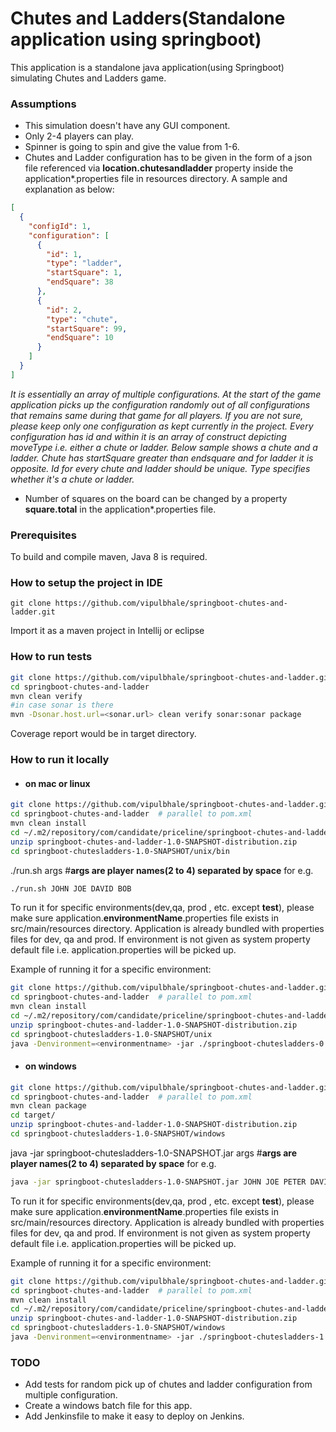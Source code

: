 # Chutes and Ladders(Standalone application using springboot)
This application is a standalone java application(using Springboot) simulating Chutes and Ladders game.

### Assumptions
- This simulation doesn't have any GUI component.
- Only 2-4 players can play.
- Spinner is going to spin and give the value from 1-6.
- Chutes and Ladder configuration has to be given in the form of a json file referenced via **location.chutesandladder** property inside the application*.properties file in resources directory. 
A sample and explanation as below: 
```json
[
  {
    "configId": 1,
    "configuration": [
      {
        "id": 1,
        "type": "ladder",
        "startSquare": 1,
        "endSquare": 38
      },
      {
        "id": 2,
        "type": "chute",
        "startSquare": 99,
        "endSquare": 10
      }
    ]
  }
]
``` 
   *_It is essentially an array of multiple configurations. At the start of the game application picks up the configuration randomly out of all configurations that remains same during that game for all players. If you are not sure, please keep only one configuration as kept currently in the project.
    Every configuration has id and within it is an array of construct depicting moveType i.e. either a chute or ladder. Below sample shows a chute and a ladder. Chute has startSquare greater than endsquare and for ladder it is opposite. Id for every chute and ladder should be unique. Type specifies whether it's a chute or ladder._*

-  Number of squares on the board can be changed by a property **square.total** in the application*.properties file. 
### Prerequisites
To build and compile maven, Java 8 is required.

### How to setup the project in IDE
``` git
git clone https://github.com/vipulbhale/springboot-chutes-and-ladder.git
```
 Import it as a maven project in Intellij or eclipse
 
### How to run tests
```bash
git clone https://github.com/vipulbhale/springboot-chutes-and-ladder.git
cd springboot-chutes-and-ladder
mvn clean verify
#in case sonar is there
mvn -Dsonar.host.url=<sonar.url> clean verify sonar:sonar package
```
Coverage report would be in target directory.

### How to run it locally
- #### on mac or linux 
```bash
git clone https://github.com/vipulbhale/springboot-chutes-and-ladder.git
cd springboot-chutes-and-ladder  # parallel to pom.xml
mvn clean install
cd ~/.m2/repository/com/candidate/priceline/springboot-chutes-and-ladder/1.0-SNAPSHOT/
unzip springboot-chutes-and-ladder-1.0-SNAPSHOT-distribution.zip
cd springboot-chutesladders-1.0-SNAPSHOT/unix/bin
```
./run.sh args #**args are player names(2 to 4) separated by space** for e.g.

```bash
./run.sh JOHN JOE DAVID BOB
```
  To run it for specific environments(dev,qa, prod , etc. except **test**), please make sure application.**environmentName**.properties file exists in src/main/resources directory. Application is already bundled with properties files for dev, qa and prod. If environment is not given as system property default file i.e. application.properties will be picked up.
  
  Example of running it for a specific environment:
```bash
git clone https://github.com/vipulbhale/springboot-chutes-and-ladder.git
cd springboot-chutes-and-ladder  # parallel to pom.xml
mvn clean install
cd ~/.m2/repository/com/candidate/priceline/springboot-chutes-and-ladder/1.0-SNAPSHOT/
unzip springboot-chutes-and-ladder-1.0-SNAPSHOT-distribution.zip
cd springboot-chutesladders-1.0-SNAPSHOT/unix
java -Denvironment=<environmentname> -jar ./springboot-chutesladders-0.0.1-SNAPSHOT.jar JOHN JOE PETER DAVID
```

- #### on windows 
```bash
git clone https://github.com/vipulbhale/springboot-chutes-and-ladder.git
cd springboot-chutes-and-ladder  # parallel to pom.xml
mvn clean package
cd target/
unzip springboot-chutes-and-ladder-1.0-SNAPSHOT-distribution.zip
cd springboot-chutesladders-1.0-SNAPSHOT/windows
```
java -jar springboot-chutesladders-1.0-SNAPSHOT.jar args #**args are player names(2 to 4) separated by space** for e.g.

```bash
java -jar springboot-chutesladders-1.0-SNAPSHOT.jar JOHN JOE PETER DAVID
```

  To run it for specific environments(dev,qa, prod , etc. except **test**), please make sure application.**environmentName**.properties file exists in src/main/resources directory. Application is already bundled with properties files for dev, qa and prod. If environment is not given as system property default file i.e. application.properties will be picked up.
  
  Example of running it for a specific environment:
```bash
git clone https://github.com/vipulbhale/springboot-chutes-and-ladder.git
cd springboot-chutes-and-ladder  # parallel to pom.xml
mvn clean install
cd ~/.m2/repository/com/candidate/priceline/springboot-chutes-and-ladder/1.0-SNAPSHOT/
unzip springboot-chutes-and-ladder-1.0-SNAPSHOT-distribution.zip
cd springboot-chutesladders-1.0-SNAPSHOT/windows
java -Denvironment=<environmentname> -jar ./springboot-chutesladders-1.0-SNAPSHOT.jar JOHN JOE PETER DAVID
```
### TODO
- Add tests for random pick up of chutes and ladder configuration from multiple configuration.
- Create a windows batch file for this app.
- Add Jenkinsfile to make it easy to deploy on Jenkins.
